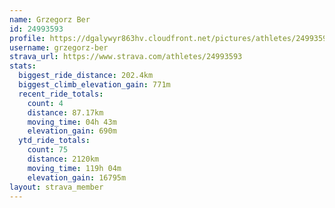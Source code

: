 ```yaml
---
name: Grzegorz Ber
id: 24993593
profile: https://dgalywyr863hv.cloudfront.net/pictures/athletes/24993593/7453165/11/large.jpg
username: grzegorz-ber
strava_url: https://www.strava.com/athletes/24993593
stats:
  biggest_ride_distance: 202.4km
  biggest_climb_elevation_gain: 771m
  recent_ride_totals:
    count: 4
    distance: 87.17km
    moving_time: 04h 43m
    elevation_gain: 690m
  ytd_ride_totals:
    count: 75
    distance: 2120km
    moving_time: 119h 04m
    elevation_gain: 16795m
layout: strava_member
--- 
```

